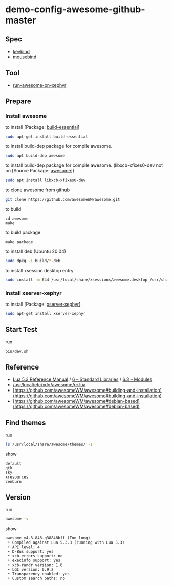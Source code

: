 
# demo-config-awesome-github-master

## Spec

* [keybind](spec-keybind.md)
* [mousebind](spec-mousebind.md)

## Tool

* [run-awesome-on-xephyr](../../../../concept/xephyr/develop-tool/run-awesome-on-xephyr/)



## Prepare

### Install awesome

to install [Package: [build-essential](https://packages.ubuntu.com/bionic/build-essential)]

``` sh
sudo apt-get install build-essential
```

to install build-dep package for compile awesome.

``` sh
sudo apt build-dep awesome
```

to install build-dep package for compile awesome. (libxcb-xfixes0-dev not on [Source Package: [awesome](https://packages.ubuntu.com/source/focal/awesome)])

``` sh
sudo apt install libxcb-xfixes0-dev
```

to clone awesome from github

``` sh
git clone https://github.com/awesomeWM/awesome.git
```

to build

```
cd awesome
make
```

to build package

```
make package
```

to install deb (Ubuntu 20.04)

``` sh
sudo dpkg -i build/*.deb
```

to install xsession desktop entry

```sh
sudo install -m 644 /usr/local/share/xsessions/awesome.desktop /usr/share/xsessions/awesome.desktop
```

### Install xserver-xephyr

to install [Package: [xserver-xephyr](https://packages.ubuntu.com/bionic/xserver-xephyr)].

``` sh
sudo apt-get install xserver-xephyr
```

## Start Test

run

``` sh
bin/dev.sh
```


## Reference

* [Lua 5.3 Reference Manual](https://www.lua.org/manual/5.3/) / [6 – Standard Libraries](https://www.lua.org/manual/5.3/manual.html#6) / [6.3 – Modules](https://www.lua.org/manual/5.3/manual.html#6.3)
* [/usr/local/etc/xdg/awesome/rc.lua](https://github.com/awesomeWM/awesome/blob/master/awesomerc.lua)
* [https://github.com/awesomeWM/awesome#building-and-installation](https://github.com/awesomeWM/awesome#building-and-installation)
* [https://github.com/awesomeWM/awesome#debian-based](https://github.com/awesomeWM/awesome#debian-based)

## Find themes

run

``` sh
ls /usr/local/share/awesome/themes/ -1
```

show

```
default
gtk
sky
xresources
zenburn
```

## Version

run

``` sh
awesome -v
```

show

```
awesome v4.3-848-g38848bff (Too long)
 • Compiled against Lua 5.3.3 (running with Lua 5.3)
 • API level: 4
 • D-Bus support: yes
 • xcb-errors support: no
 • execinfo support: yes
 • xcb-randr version: 1.6
 • LGI version: 0.9.2
 • Transparency enabled: yes
 • Custom search paths: no
```
